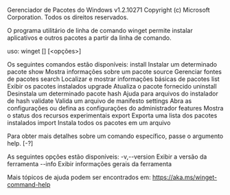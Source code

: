 Gerenciador de Pacotes do Windows v1.2.10271
Copyright (c) Microsoft Corporation. Todos os direitos reservados.

O programa utilitário de linha de comando winget permite instalar aplicativos e outros pacotes a partir da linha de comando.

uso: winget [<comando>] [<opções>]

Os seguintes comandos estão disponíveis:
  install    Instalar um determinado pacote
  show       Mostra informações sobre um pacote
  source     Gerenciar fontes de pacotes
  search     Localizar e mostrar informações básicas de pacotes
  list       Exibir os pacotes instalados
  upgrade    Atualiza o pacote fornecido
  uninstall  Desinstala um determinado pacote
  hash       Ajuda para arquivos do instalador de hash
  validate   Valida um arquivo de manifesto
  settings   Abra as configurações ou defina as configurações do administrador
  features   Mostra o status dos recursos experimentais
  export     Exporta uma lista dos pacotes instalados
  import     Instala todos os pacotes em um arquivo

Para obter mais detalhes sobre um comando específico, passe o argumento help. [-?]

As seguintes opções estão disponíveis:
  -v,--version  Exibir a versão da ferramenta
  --info        Exibir informações gerais da ferramenta

Mais tópicos de ajuda podem ser encontrados em: https://aka.ms/winget-command-help
